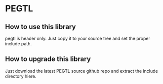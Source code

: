 # PEGTL

## How to use this library

pegtl is header only. Just copy it to your source tree and set the proper
include path. 

## How to upgrade this library

Just download the latest PEGTL source github repo and extract the include
directory hiere.
